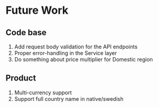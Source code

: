

# Future Work
## Code base
1. Add request body validation for the API endpoints
1. Proper error-handling in the Service layer
1. Do something about price multiplier for Domestic region

## Product
1. Multi-currency support
1. Support full country name in native/swedish